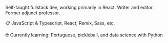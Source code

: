 Self-taught fullstack dev, working primarily in React. Writer and editor. Former adjunct professor.

📋 JavaScript & Typescript, React, Remix, Sass, etc.

🤓 Currently learning: Portuguese, pickleball, and data science with Python
